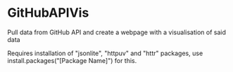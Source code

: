 # GitHubAPIVis
Pull data from GitHub API and create a webpage with a visualisation of said data

Requires installation of "jsonlite", "httpuv" and "httr" packages, use install.packages("[Package Name]")  for this.
